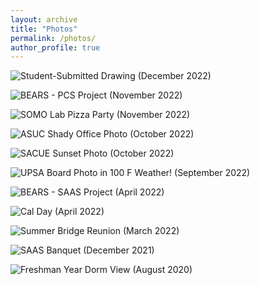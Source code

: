 ```yaml
---
layout: archive
title: "Photos"
permalink: /photos/
author_profile: true
---
```


![Student-Submitted Drawing (December 2022)]()

![BEARS - PCS Project (November 2022)]()

![SOMO Lab Pizza Party (November 2022)]()

![ASUC _Shady_ Office Photo (October 2022)]()

![SACUE Sunset Photo (October 2022)]()

![UPSA Board Photo _in 100 F Weather!_ (September 2022)]()

![BEARS - SAAS Project (April 2022)]()

![Cal Day (April 2022)]()

![Summer Bridge Reunion (March 2022)]()

![SAAS Banquet (December 2021)]()

![Freshman Year Dorm View (August 2020)]()
